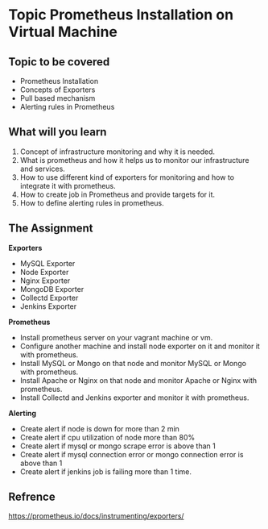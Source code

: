 # Topic Prometheus Installation on Virtual Machine

## Topic to be covered
- Prometheus Installation
- Concepts of Exporters
- Pull based mechanism
- Alerting rules in Prometheus

## What will you learn
1. Concept of infrastructure monitoring and why it is needed.
2. What is prometheus and how it helps us to monitor our infrastructure and services.
3. How to use different kind of exporters for monitoring and how to integrate it with prometheus.
4. How to create job in Prometheus and provide targets for it.
5. How to define alerting rules in prometheus.

## The Assignment
**Exporters**
- MySQL Exporter
- Node Exporter
- Nginx Exporter
- MongoDB Exporter
- Collectd Exporter
- Jenkins Exporter

**Prometheus**
- Install prometheus server on your vagrant machine or vm.
- Configure another machine and install node exporter on it and monitor it with prometheus.
- Install MySQL or Mongo on that node and monitor MySQL or Mongo with prometheus.
- Install Apache or Nginx on that node and monitor Apache or Nginx with prometheus.
- Install Collectd and Jenkins exporter and monitor it with prometheus.

**Alerting**
- Create alert if node is down for more than 2 min
- Create alert if cpu utilization of node more than 80%
- Create alert if mysql or mongo scrape error is above than 1
- Create alert if mysql connection error or mongo connection error is above than 1
- Create alert if jenkins job is failing more than 1 time.

## Refrence
https://prometheus.io/docs/instrumenting/exporters/